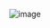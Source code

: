 ![image](https://github.com/rafaelsouzagomes/video-call-transcript-real-time/assets/41433728/803d0db2-5b35-42e3-b04a-79d03cda8fb8)
